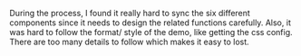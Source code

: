 During the process, I found it really hard to sync the six different components since it needs to design the related functions carefully.
Also, it was hard to follow the format/ style of the demo, like getting the css config. There are too many details to follow which makes it easy to lost. 